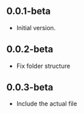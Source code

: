 ## 0.0.1-beta
- Initial version.
## 0.0.2-beta
- Fix folder structure
## 0.0.3-beta
- Include the actual file
